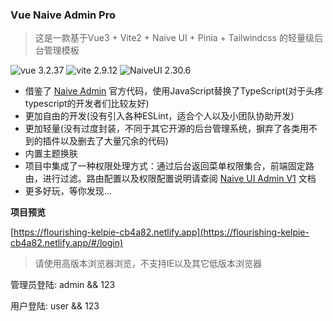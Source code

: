 ### Vue Naive Admin Pro

> 这是一款基于Vue3 + Vite2 + Naive UI + Pinia + Tailwindcss 的轻量级后台管理模板

![vue 3.2.37](https://img.shields.io/badge/vue-3.2.37-green.svg) 
![vite 2.9.12](https://img.shields.io/badge/vite-2.9.12-yellow.svg)
![NaiveUI 2.30.6](https://img.shields.io/badge/NaiveUI-2.30.6-blue.svg)

+ 借鉴了 [Naive Admin](https://www.naiveadmin.com/) 官方代码，使用JavaScript替换了TypeScript(对于头疼typescript的开发者们比较友好)
+ 更加自由的开发(没有引入各种ESLint，适合个人以及小团队协助开发)
+ 更加轻量(没有过度封装，不同于其它开源的后台管理系统，摒弃了各类用不到的插件以及删去了大量冗余的代码)
+ 内置主题换肤
+ 项目中集成了一种权限处理方式：通过后台返回菜单权限集合，前端固定路由，进行过滤。路由配置以及权限配置说明请查阅 [Naive UI Admin V1](https://naive-ui-admin-docs.vercel.app/) 文档
+ 更多好玩，等你发现...

**项目预览**

[https://flourishing-kelpie-cb4a82.netlify.app](https://flourishing-kelpie-cb4a82.netlify.app/#/login)

> 请使用高版本浏览器浏览，不支持IE以及其它低版本浏览器

管理员登陆: admin && 123

用户登陆: user && 123